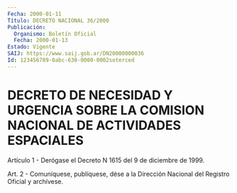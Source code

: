 ```yaml
---
Fecha: 2000-01-11
Título: DECRETO NACIONAL 36/2000
Publicación:
  Organismo: Boletín Oficial
  Fecha: 2000-01-13
Estado: Vigente
SAIJ: https://www.saij.gob.ar/DN20000000036
Id: 123456789-0abc-630-0000-0002soterced
---
```

# DECRETO DE NECESIDAD Y URGENCIA SOBRE LA COMISION NACIONAL DE ACTIVIDADES ESPACIALES

<a id="1"></a>
Artículo  1 - Derógase el Decreto N 1615 del 9 de diciembre de 1999.

<a id="2"></a>
Art. 2 - Comuníquese,  publíquese, dése a la Dirección Nacional del Registro Oficial y archívese.
